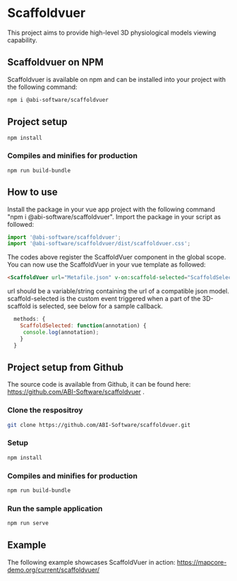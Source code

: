 # Scaffoldvuer

This project aims to provide high-level 3D physiological models viewing capability.


## Scaffoldvuer on NPM

Scaffoldvuer is available on npm and can be installed into your project with the following command:
```bash
npm i @abi-software/scaffoldvuer
```

## Project setup
```
npm install
```

### Compiles and minifies for production
```
npm run build-bundle
```

## How to use
Install the package in your vue app project with the following command "npm i @abi-software/scaffoldvuer".
Import the package in your script as followed:
```javascript
import '@abi-software/scaffoldvuer';
import '@abi-software/scaffoldvuer/dist/scaffoldvuer.css';
```

The codes above register the ScaffoldVuer component in the global scope.
You can now use the ScaffoldVuer in your vue template as followed:
```html
<ScaffoldVuer url="Metafile.json" v-on:scaffold-selected="ScaffoldSelected"  style="height:50%"/>
```

url should be a variable/string containing the url of a compatible json model.
scaffold-selected is the custom event triggered when a part of the 3D-scaffold is selected, see below for a
sample callback.

```javascript
  methods: {
    ScaffoldSelected: function(annotation) {
     console.log(annotation);
    }
  }
```

## Project setup from Github

The source code is available from Github, it can be found here: https://github.com/ABI-Software/scaffoldvuer .

### Clone the respositroy
```bash
git clone https://github.com/ABI-Software/scaffoldvuer.git
```

### Setup
```bash
npm install
```

### Compiles and minifies for production
```bash
npm run build-bundle
```

### Run the sample application
```bash
npm run serve
```


## Example
The following example showcases ScaffoldVuer in action: https://mapcore-demo.org/current/scaffoldvuer/

